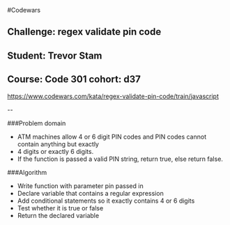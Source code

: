 #Codewars

## **Challenge: regex validate pin code**

## Student: Trevor Stam

## Course: Code 301 cohort: d37
https://www.codewars.com/kata/regex-validate-pin-code/train/javascript

--

###Problem domain
* ATM machines allow 4 or 6 digit PIN codes and PIN codes cannot contain anything but exactly
* 4 digits or exactly 6 digits. 
* If the function is passed a valid PIN string, return true, else return false.

###Algorithm
* Write function with parameter pin passed in
* Declare variable that contains a regular expression
* Add conditional statements so it exactly contains 4 or 6 digits
* Test whether it is true or false
* Return the declared variable
